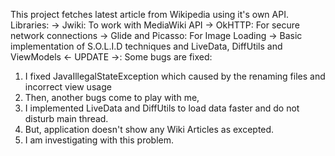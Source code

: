 This project fetches latest article from Wikipedia using it's own API.
Libraries:
-> Jwiki: To work with MediaWiki API
-> OkHTTP: For secure network connections
-> Glide and Picasso: For Image Loading
-> Basic implementation of S.O.L.I.D techniques and LiveData, DiffUtils and ViewModels
<- UPDATE ->:
Some bugs are fixed:
1. I fixed JavaIllegalStateException which caused by the renaming files and incorrect view usage
2. Then, another bugs come to play with me, 
3. I implemented LiveData and DiffUtils to load data faster and do not disturb main thread. 
4. But, application doesn't show any Wiki Articles as excepted. 
5. I am investigating with this problem.